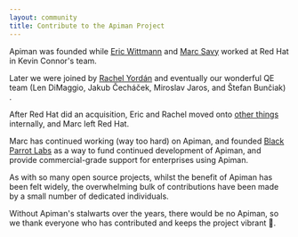 ```yaml
---
layout: community
title: Contribute to the Apiman Project
---
```


Apiman was founded while [Eric Wittmann](https://github.com/EricWittmann) and [Marc Savy](https://www.github.com/msavy) worked at Red Hat in Kevin Connor's team.  

Later we were joined by [Rachel Yordán](https://github.com/kahboom) and eventually our wonderful QE team (Len DiMaggio, Jakub Čecháček, Miroslav Jaros, and Štefan Bunčiak) .

After Red Hat did an acquisition, Eric and Rachel moved onto [other things](https://www.github.com/apicurio) internally, and Marc left Red Hat.

Marc has continued working (way too hard) on Apiman, and founded [Black Parrot Labs](https://www.blackparrotlabs.io) as a way to fund continued development of Apiman, and provide commercial-grade support for enterprises using Apiman.

As with so many open source projects, whilst the benefit of Apiman has been felt widely, the overwhelming bulk of contributions have been made by a small number of dedicated individuals.

Without Apiman's stalwarts over the years, there would be no Apiman, so we thank everyone who has contributed and keeps the project vibrant 🙌.
